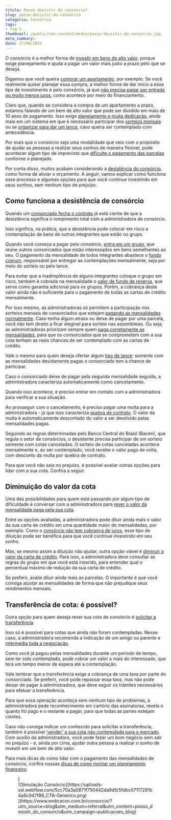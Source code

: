 ```yaml
---
titulo: Posso desistir do consórcio?
slug: posso-desistir-do-consorcio
categoria: Consórcio
tags:
- tag-1
thumbnail: /public/cms-content/media/posso-desistir-do-consorcio.jpg
meta_summary: 
date: 27/09/2021
---
```

O consórcio é a melhor forma de [investir em bens de alto valor](https://www.embracon.com.br/blog/investimento-na-crise-o-consorcio-sempre-e-um-bom-negocio), porque exige planejamento e ajuda a pagar um valor mais justo a prazo pelo que se deseja.

Digamos que você queira [comprar um apartamento](https://www.embracon.com.br/blog/como-comprar-um-apartamento), por exemplo. Se você realmente quiser planejar essa compra, a melhor forma de dar início a esse tipo de investimento é pelo consórcio, já que [não precisa pagar por entrada ou muito menos juros](https://www.embracon.com.br/blog/consorcio-nao-tem-juros-entenda), como acontece por meio do financiamento.

Claro que, quando se considera a compra de um apartamento a prazo, estamos falando de um bem de alto valor que pode ser dividido em mais de 10 anos de pagamento. Isso exige [planejamento e muita dedicação](https://www.embracon.com.br/blog/faca-um-planejamento-financeiro-anual), ainda mais em um sistema em que é necessário participar dos [sorteios mensais](https://www.embracon.com.br/conhecaoconsorcio/como-sao-realizados-os-sorteios-nas-assembleias) ou se [organizar para dar um lance](https://www.embracon.com.br/blog/como-fazer-oferta-de-lance-em-consorcio), caso queira ser contemplado com antecedência.

Por mais que o consórcio seja uma modalidade que veio com o propósito de ajudar as pessoas a realizar seus sonhos de maneira flexível, pode acontecer algum tipo de imprevisto que [dificulte o pagamento das parcelas](https://www.embracon.com.br/conhecaoconsorcio/como-resolver-o-atraso-no-pagamento-das-parcelas) conforme o planejado.

Por conta disso, muitos acabam considerando a [desistência do consórcio](https://www.embracon.com.br/blog/quais-sao-os-resultados-ao-desistir-do-consorcio), como forma de aliviar o orçamento. A seguir, vamos explicar como funciona esse processo e algumas opções para que você continue investindo em seus sonhos, sem nenhum tipo de prejuízo.

Como funciona a desistência de consórcio
----------------------------------------

Quando um [consorciado fecha o contrato](https://www.embracon.com.br/blog/saiba-o-que-avaliar-antes-de-assinar-um-contrato-de-consorcio) já está ciente de que a desistência significa o rompimento total com a administradora de consórcio.

Isso significa, na prática, que a desistência pode colocar em risco a contemplação de bens de outros integrantes que estão no grupo.

Quando você começa a pagar pelo consórcio, [entra em um grupo](https://www.embracon.com.br/conhecaoconsorcio/o-que-e-um-grupo-de-consorcio), que reúne outros consorciados que estão interessados em bens semelhantes ao seu. O pagamento da mensalidade de todos integrantes abastece o [fundo comum](https://www.embracon.com.br/conhecaoconsorcio/o-que-e-o-fundo-de-aquisicao-ou-fundo-comum-do-consorcio), responsável por entregar as contemplações mensalmente, seja por meio do sorteio ou pelo lance.

Para evitar que a inadimplência de alguns integrantes coloque o grupo em risco, também é cobrada na mensalidade o [valor de fundo de reserva](https://www.embracon.com.br/blog/entenda-como-funciona-a-devolucao-do-fundo-de-reserva), que serve como garantia adicional para os grupos. Porém, a cobrança deste valor ainda não é suficiente para o pagamento de todas as cartas de crédito mensalmente.

Por isso mesmo, as administradoras só permitem a participação nos sorteios mensais de consorciados que estejam [pagando as mensalidades normalmente](https://www.embracon.com.br/blog/como-calcular-as-parcelas-no-consorcio). Caso tenha algum atraso ou deixe de pagar por uma parcela, você não tem direito a ficar elegível para sorteio nas assembleias. Ou seja, as administradoras priorizam sempre quem [paga corretamente as mensalidades](https://www.embracon.com.br/blog/como-e-feito-o-pagamento-da-parcela-do-consorcio), para que os consorciados que se comprometem com a sua cota tenham as reais chances de ser contemplado com as cartas de crédito.

Vale o mesmo para quem deseja ofertar algum [tipo de lance](https://www.embracon.com.br/blog/como-funcionam-os-tipos-de-lances-no-consorcio): somente com as mensalidades devidamente pagas o consorciado tem a chance de participar.

Caso o consorciado deixe de pagar pela segunda mensalidade seguida, a administradora caracteriza automaticamente como cancelamento.

Quando isso acontece, é preciso entrar em contato com a administradora para verificar a sua situação.

Ao prosseguir com o cancelamento, é preciso pagar uma multa para a administradora - já que isso caracteriza [quebra de contrato](https://www.embracon.com.br/blog/cancelar-o-consorcio). O valor da multa é automaticamente descontado do valor a ser devolvido pelas mensalidades pagas.

Seguindo as regras determinadas pelo Banco Central do Brasil (Bacen), que regula o setor de consórcios, o desistente precisa participar de um sorteio somente com cotas canceladas. O sorteio de cotas canceladas acontece mensalmente e, ao ser contemplado, você recebe o valor pago de volta, com desconto da multa por quebra de contrato.

Para que você não saia no prejuízo, é possível avaliar outras opções para lidar com a sua cota. Confira a seguir.

Diminuição do valor da cota
---------------------------

Uma das possibilidades para quem está passando por algum tipo de dificuldade é conversar com a administradora para [rever o valor da mensalidade paga pela sua cota](https://www.embracon.com.br/blog/qual-o-valor-ideal-da-parcela-mensal-de-um-consorcio).

Entre as opções avaliadas, a administradora pode diluir ainda mais o valor da sua carta de crédito em uma quantidade maior de mensalidades, por exemplo. Como o [consórcio não tem cobrança de juros](https://www.embracon.com.br/blog/parcela-de-consorcio-tem-juros), esse tipo de diluição pode ser benéfica para que você continue investindo em seu sonho.

Mas, se mesmo assim a diluição não ajudar, outra opção viável é [diminuir o valor da carta de crédito](https://www.embracon.com.br/conhecaoconsorcio/minha-cota-foi-contemplada-posso-aumentar-ou-reduzir-o-valor-do-meu-credito). Para isso, a administradora deve consultar as regras do grupo em que você está inserido, para entender qual o percentual máximo de redução da sua carta de crédito.

Se preferir, avalie diluir ainda mais as parcelas. O importante é que você consiga ajustar as mensalidades de forma que não prejudique seus rendimentos mensais.

Transferência de cota: é possível?
----------------------------------

Outra opção para quem deseja rever sua cota de consórcio é [solicitar a transferência](https://www.embracon.com.br/blog/tire-todas-as-suas-duvidas-sobre-transferencia-de-consorcio).

Isso só é possível para cotas que ainda não foram contempladas. Nesse caso, a administradora recomenda a indicação de um amigo ou parente e [intermedia toda a negociação](https://www.embracon.com.br/blog/4-dicas-para-conseguir-uma-boa-negociacao-na-hora-de-adquirir-o-seu-bem).

Como você já pagou pelas mensalidades durante um período de tempo, sem ter sido contemplado, pode cobrar um valor a mais do interessado, que terá um tempo menor de espera até a contemplação.

Vale lembrar que a transferência exige a cobrança de uma taxa por parte do consorciado. Se preferir, você pode repassar essa taxa, mas não pode deixar de pagar à administradora, que deve seguir os trâmites necessários para efetuar a transferência.

Para que essa operação aconteça sem nenhum tipo de problemas, a administradora pede reconhecimento em cartório das assinaturas, revela o quanto foi pago e o restante a pagar, para que todas as partes estejam cientes.

Caso não consiga indicar um conhecido para solicitar a transferência, também é possível [‘vender’ a sua cota não contemplada para o mercado](https://www.embracon.com.br/conhecaoconsorcio/posso-transferir-minha-cota-de-consorcio-para-outra-pessoa). Com auxílio da administradora, você pode fazer um bom negócio sem sair no prejuízo - e, ainda por cima, ajudar outra pessoa a realizar o sonho de investir em um bem de alto valor.

Para mais dicas de como lidar com o pagamento das mensalidades de consórcio, confira nossas [dicas de como montar um planejamento financeiro](https://www.embracon.com.br/blog/planejamento-financeiro-um-guia-para-as-financas-nao-sairem-de-controle).

<figure class="w-richtext-figure-type-image w-richtext-align-center">[<div>![Simulação Consórcio](https://uploads-ssl.webflow.com/5cc70a3a0871f750442da9d5/5fdbc07117281b4a6c947f86_CTA-Generico.png)</div>](https://www.embracon.com.br/consorcio/?utm_source=blog&utm_medium=referral&utm_content=posso_desistir_do_consorcio&utm_campaign=publicacoes_blog)</figure>
